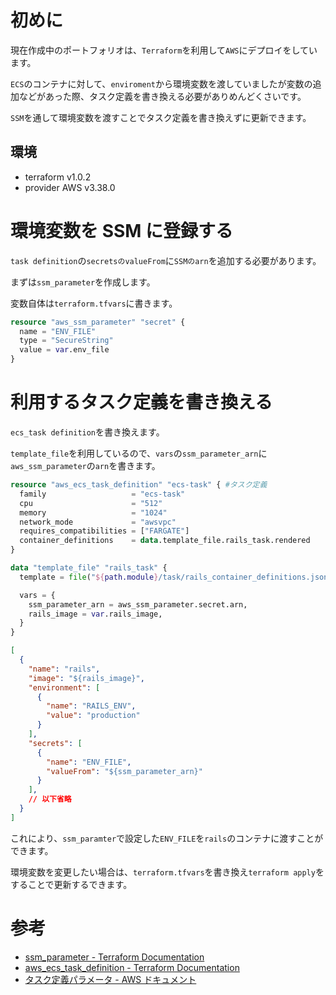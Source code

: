<!--
title:【Terraform】ECSの環境変数をSSMを利用して設定する
tags: Rerraform,AWS,ECS,SSM
-->

# 初めに

現在作成中のポートフォリオは、`Terraform`を利用して`AWS`にデプロイをしています。

`ECS`のコンテナに対して、`enviroment`から環境変数を渡していましたが変数の追加などがあった際、タスク定義を書き換える必要がありめんどくさいです。

`SSM`を通して環境変数を渡すことでタスク定義を書き換えずに更新できます。

## 環境

- terraform v1.0.2
- provider AWS v3.38.0

# 環境変数を SSM に登録する

`task definition`の`secretsのvalueFrom`に`SSMのarn`を追加する必要があります。

まずは`ssm_parameter`を作成します。

変数自体は`terraform.tfvars`に書きます。

```terraform:ssm.tf
resource "aws_ssm_parameter" "secret" {
  name = "ENV_FILE"
  type = "SecureString"
  value = var.env_file
}
```

# 利用するタスク定義を書き換える

`ecs_task definition`を書き換えます。

`template_file`を利用しているので、`vars`の`ssm_parameter_arn`に`aws_ssm_parameter`の`arn`を書きます。

```terraform:ecs.tf
resource "aws_ecs_task_definition" "ecs-task" { #タスク定義
  family                   = "ecs-task"
  cpu                      = "512"
  memory                   = "1024"
  network_mode             = "awsvpc"
  requires_compatibilities = ["FARGATE"]
  container_definitions    = data.template_file.rails_task.rendered
}

data "template_file" "rails_task" {
  template = file("${path.module}/task/rails_container_definitions.json")

  vars = {
    ssm_parameter_arn = aws_ssm_parameter.secret.arn,
    rails_image = var.rails_image,
  }
}
```

```json:task_definitions.json
[
  {
    "name": "rails",
    "image": "${rails_image}",
    "environment": [
      {
        "name": "RAILS_ENV",
        "value": "production"
      }
    ],
    "secrets": [
      {
        "name": "ENV_FILE",
        "valueFrom": "${ssm_parameter_arn}"
      }
    ],
    // 以下省略
  }
]
```

これにより、`ssm_paramter`で設定した`ENV_FILE`を`rails`のコンテナに渡すことができます。

環境変数を変更したい場合は、`terraform.tfvars`を書き換え`terraform apply`をすることで更新するできます。

# 参考

- [ssm_parameter - Terraform Documentation](https://registry.terraform.io/providers/hashicorp/aws/latest/docs/resources/ssm_parameter)
- [aws_ecs_task_definition - Terraform Documentation](https://registry.terraform.io/providers/hashicorp/aws/latest/docs/resources/ecs_task_definition)
- [タスク定義パラメータ - AWS ドキュメント](https://docs.aws.amazon.com/ja_jp/AmazonECS/latest/developerguide/task_definition_parameters.html)
